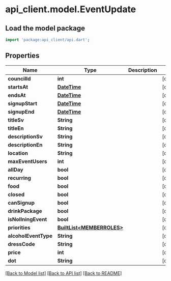 # api_client.model.EventUpdate

## Load the model package
```dart
import 'package:api_client/api.dart';
```

## Properties
Name | Type | Description | Notes
------------ | ------------- | ------------- | -------------
**councilId** | **int** |  | [optional] 
**startsAt** | [**DateTime**](DateTime.md) |  | [optional] 
**endsAt** | [**DateTime**](DateTime.md) |  | [optional] 
**signupStart** | [**DateTime**](DateTime.md) |  | [optional] 
**signupEnd** | [**DateTime**](DateTime.md) |  | [optional] 
**titleSv** | **String** |  | [optional] 
**titleEn** | **String** |  | [optional] 
**descriptionSv** | **String** |  | [optional] 
**descriptionEn** | **String** |  | [optional] 
**location** | **String** |  | [optional] 
**maxEventUsers** | **int** |  | [optional] 
**allDay** | **bool** |  | [optional] 
**recurring** | **bool** |  | [optional] 
**food** | **bool** |  | [optional] 
**closed** | **bool** |  | [optional] 
**canSignup** | **bool** |  | [optional] 
**drinkPackage** | **bool** |  | [optional] 
**isNollningEvent** | **bool** |  | [optional] 
**priorities** | [**BuiltList&lt;MEMBERROLES&gt;**](MEMBERROLES.md) |  | [optional] 
**alcoholEventType** | **String** |  | [optional] 
**dressCode** | **String** |  | [optional] 
**price** | **int** |  | [optional] 
**dot** | **String** |  | [optional] 

[[Back to Model list]](../README.md#documentation-for-models) [[Back to API list]](../README.md#documentation-for-api-endpoints) [[Back to README]](../README.md)


